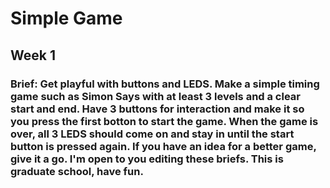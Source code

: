 # Simple Game

## Week 1

### Brief: Get playful with buttons and LEDS. Make a simple timing game such as Simon Says with at least 3 levels and a clear start and end. Have 3 buttons for interaction and make it so you press the first botton to start the game. When the game is over, all 3 LEDS should come on and stay in until the start button is pressed again. If you have an idea for a better game, give it a go. I'm open to you editing these briefs. This is graduate school, have fun.
